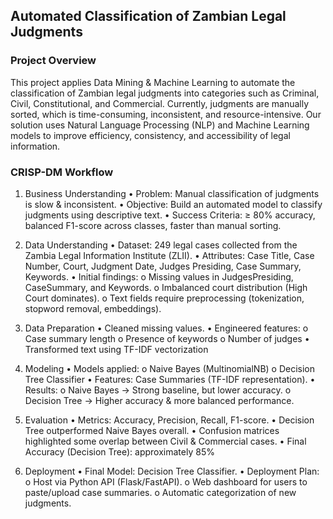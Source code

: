 ## Automated Classification of Zambian Legal Judgments

### Project Overview

This project applies Data Mining & Machine Learning to automate the classification of Zambian legal judgments into categories such as Criminal, Civil, Constitutional, and Commercial.
Currently, judgments are manually sorted, which is time-consuming, inconsistent, and resource-intensive.
Our solution uses Natural Language Processing (NLP) and Machine Learning models to improve efficiency, consistency, and accessibility of legal information.

### CRISP-DM Workflow

1. Business Understanding
•	Problem: Manual classification of judgments is slow & inconsistent.
•	Objective: Build an automated model to classify judgments using descriptive text.
•	Success Criteria: ≥ 80% accuracy, balanced F1-score across classes, faster than manual sorting.

2. Data Understanding
•	Dataset: 249 legal cases collected from the Zambia Legal Information Institute (ZLII).
•	Attributes: Case Title, Case Number, Court, Judgment Date, Judges Presiding, Case Summary, Keywords.
•	Initial findings:
  o	Missing values in JudgesPresiding, CaseSummary, and Keywords.
  o	Imbalanced court distribution (High Court dominates).
  o	Text fields require preprocessing (tokenization, stopword removal, embeddings).

3. Data Preparation
•	Cleaned missing values.
•	Engineered features:
  o	Case summary length
  o	Presence of keywords
  o	Number of judges
•	Transformed text using TF-IDF vectorization 

4. Modeling
•	Models applied:
  o	Naive Bayes (MultinomialNB)
  o	Decision Tree Classifier
•	Features: Case Summaries (TF-IDF representation).
•	Results:
  o	Naive Bayes → Strong baseline, but lower accuracy.
  o	Decision Tree → Higher accuracy & more balanced performance.

5. Evaluation
•	Metrics: Accuracy, Precision, Recall, F1-score.
•	Decision Tree outperformed Naive Bayes overall.
•	Confusion matrices highlighted some overlap between Civil & Commercial cases.
•	Final Accuracy (Decision Tree): approximately 85%

6. Deployment
•	Final Model: Decision Tree Classifier.
•	Deployment Plan:
  o	Host via Python API (Flask/FastAPI).
  o	Web dashboard for users to paste/upload case summaries.
  o	Automatic categorization of new judgments.

